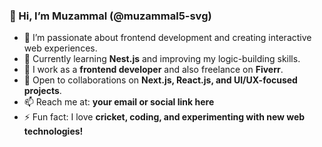 ### 👋 Hi, I’m Muzammal (@muzammal5-svg)  

- 👀 I’m passionate about frontend development and creating interactive web experiences.  
- 🌱 Currently learning **Nest.js** and improving my logic-building skills.  
- 💼 I work as a **frontend developer** and also freelance on **Fiverr**.  
- 💞️ Open to collaborations on **Next.js, React.js, and UI/UX-focused projects**.  
- 📫 Reach me at: **your email or social link here**  
- ⚡ Fun fact: I love **cricket, coding, and experimenting with new web technologies!**  
